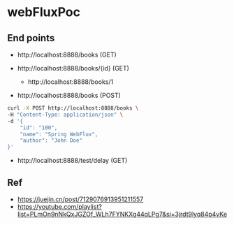 # webFluxPoc

## End points

- http://localhost:8888/books (GET)
- http://localhost:8888/books/{id} (GET)
  - http://localhost:8888/books/1

- http://localhost:8888/books (POST)
```bash
curl -X POST http://localhost:8888/books \
-H "Content-Type: application/json" \
-d '{
    "id": "100",
    "name": "Spring WebFlux",
    "author": "John Doe"
}'
```

- http://localhost:8888/test/delay (GET)


## Ref
- https://juejin.cn/post/7129076913951211557
- https://youtube.com/playlist?list=PLmOn9nNkQxJGZOf_WLh7FYNKXg44qLPg7&si=3jrdt9lyq84p4vKe